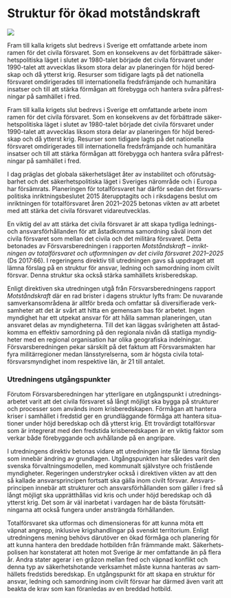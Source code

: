 # Struktur för ökad motståndskraft

![](/contentassets/444fe6ead7c442cba3f3d1d50c8c206e/omslag-sou-2021-25.jpg?width=150&quality=85)

Fram till kalla krigets slut bedrevs i Sverige ett omfat­tande arbete inom ramen för det civila försvaret. Som en kon­se­kvens av det för­bätt­rade säker­hets­politi­ska läget i slutet av 1980-talet började det civila försvaret under 1990-talet att avveck­las liksom stora delar av plane­ringen för höjd bered­skap och då ytterst krig. Resurser som tidigare lagts på det natio­nella försvaret omdiri­gerades till inter­natio­nella freds­främ­jande och humani­tära insatser och till att stärka för­mågan att före­bygga och hantera svåra påfrest­ningar på sam­hället i fred.

Fram till kalla krigets slut bedrevs i Sverige ett omfat­tande arbete inom ramen för det civila försvaret. Som en kon­se­kvens av det för­bätt­rade säker­hets­politi­ska läget i slutet av 1980-talet började det civila försvaret under 1990-talet att avveck­las liksom stora delar av plane­ringen för höjd bered­skap och då ytterst krig. Resurser som tidigare lagts på det natio­nella försvaret omdiri­gerades till inter­natio­nella freds­främ­jande och humani­tära insatser och till att stärka för­mågan att före­bygga och hantera svåra påfrest­ningar på sam­hället i fred.

I dag präglas det globala säker­hets­läget åter av instabil­itet och oförut­säg­barhet och det säker­hets­politiska läget i Sveriges när­område och i Europa har försäm­rats. Planeringen för total­försvaret har därför sedan det försvars­politiska inriktnings­beslutet 2015 återupp­tagits och i riksdagens beslut om inrikt­ningen för total­försvaret åren 2021–2025 betonas vikten av att arbetet med att stärka det civila försvaret vidare­utvecklas.

En viktig del av att stärka det civila försvaret är att skapa tydliga lednings- och ansvars­förhål­landen för att åstad­komma samord­ning såväl inom det civila försvaret som mellan det civila och det militära försvaret. Detta betonades av Försvars­beredningen i rapporten *Motstånds­kraft – inrikt­ningen av total­försvaret och utform­ningen av det civila försvaret 2021–2025* (Ds 2017:66). I regeringens direktiv till utred­ningen gavs så upp­draget att lämna förslag på en struktur för ansvar, ledning och sam­ordning inom civilt försvar. Denna struktur ska också stärka sam­hällets kris­bered­skap.

Enligt direk­tiven ska utred­ningen utgå från Försvars­bered­ningens rapport *Motstånds­kraft* där en rad brister i dagens struktur lyfts fram: De nuva­rande sam­verkans­områ­dena är alltför breda och omfattar så diversi­fierade verk­sam­heter att det är svårt att hitta en gemen­sam bas för arbetet. Ingen myndig­het har ett utpekat ansvar för att hålla samman plane­ringen, utan ansvaret delas av myndig­heterna. Till det kan läggas svårig­heten att åstad­komma en effektiv sam­ordning på den regio­nala nivån då statliga myndig­heter med en regional organi­sation har olika geo­grafiska indel­ningar. Försvars­beredningen pekar särskilt på det faktum att Försvars­makten har fyra militär­regioner medan läns­styrel­serna, som är högsta civila total­försvars­myndig­het inom respek­tive län, är 21 till antalet.

### Utredningens utgångspunkter

Förutom Försvars­beredningen har ytterl­igare en utgångs­punkt i utrednings­arbetet varit att det civila försvaret så långt möjligt ska bygga på strukturer och processer som används inom kris­bered­skapen. Förmå­gan att han­tera kriser i samhället i fredstid ger en grund­läggande förmåga att hantera situa­tioner under höjd bered­skap och då ytterst krig. Ett tro­värdigt total­försvar som är inte­grerat med den fredstida kris­bered­skapen är en viktig faktor som verkar både före­byggande och avhål­lande på en angripare.

I utred­ningens direktiv betonas vidare att utred­ningen inte får lämna förslag som innebär ändring av grund­lagen. Utgångs­punkten har således varit den svenska förvalt­nings­modellen, med kommunalt själv­styre och fristå­ende myndig­heter. Rege­ringen under­stryker också i direk­tiven vikten av att den så kallade ansvars­principen fortsatt ska gälla inom civilt försvar. Ansvars­principen inne­bär att strukturer och ansvars­förhållan­den som gäller i fred så långt möjligt ska upprätt­hållas vid kris och under höjd bered­skap och då ytterst krig. Det som är väl inarbetat i vardagen har de bästa förut­sätt­ningarna att också fungera under ansträngda förhål­landen.

Totalförsvaret ska utformas och dimen­sioneras för att kunna möta ett väpnat angrepp, inklusive krigs­hand­lingar på svenskt terri­torium. Enligt utred­ningens mening behövs därutöver en ökad förmåga och plane­ring för att kunna hantera den breddade hot­bilden från främ­mande makt. Säker­hets­polisen har konsta­terat att hoten mot Sverige är mer omfat­tande än på flera år. Andra stater agerar i en gråzon mellan fred och väpnad konflikt och denna typ av säker­hets­hotande verk­samhet måste kunna hanteras av sam­hällets freds­tids bered­skap. En utgångs­punkt för att skapa en struktur för ansvar, ledning och sam­ordning inom civilt försvar har därmed även varit att beakta de krav som kan föran­ledas av en breddad hotbild.
